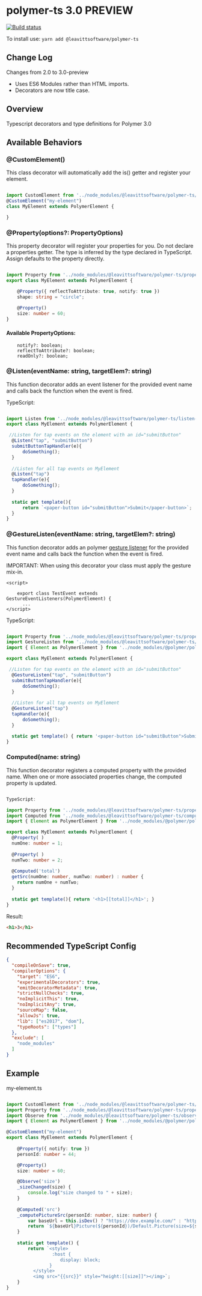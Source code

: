 # polymer-ts 3.0 PREVIEW

[![Build status](https://ci.appveyor.com/api/projects/status/ama6h2kudvjiwapy?svg=true)](https://ci.appveyor.com/project/aarondrabeck/polymer2-ts)

To install use: `yarn add @leavittsoftware/polymer-ts`

## Change Log
Changes from 2.0 to 3.0-preview
 - Uses ES6 Modules rather than HTML imports.
 - Decorators are now title case. 

## Overview  
Typescript decorators and type definitions for Polymer 3.0  

## Available Behaviors



### @CustomElement()
This class decorator will automatically add the is() getter and register your element. 

```typescript

import CustomElement from '../node_modules/@leavittsoftware/polymer-ts/custom-element-decorator.js';
@CustomElement("my-element")
class MyElement extends PolymerElement {

}

```


### @Property(options?: PropertyOptions)
This property decorator will register your properties for you. Do not declare a properties getter.  The type is inferred by the type declared in TypeScript.  Assign defaults to the property directly. 

```typescript

import Property from '../node_modules/@leavittsoftware/polymer-ts/property-decorator.js';
export class MyElement extends PolymerElement {

    @Property({ reflectToAttribute: true, notify: true })
    shape: string = "circle";
    
    @Property()
    size: number = 60;    
}

```
#### Available PropertyOptions:
```
    notify?: boolean;
    reflectToAttribute?: boolean;
    readOnly?: boolean;
```


### @Listen(eventName: string, targetElem?: string)
This function decorator adds an event listener for the provided event name and calls back the function when the event is fired.

TypeScript:
```typescript

import Listen from '../node_modules/@leavittsoftware/polymer-ts/listen-decorator.js';
export class MyElement extends PolymerElement {

 //Listen for tap events on the element with an id="submitButton"
  @Listen("tap", "submitButton")
  submitButtonTapHandler(e){
      doSomething();
  }
  
  //Listen for all tap events on MyElement
  @Listen("tap")
  tapHandler(e){
      doSomething();
  }
  
  static get template(){
      return `<paper-button id="submitButton">Submit</paper-button>`;
  }
}
```


### @GestureListen(eventName: string, targetElem?: string)
This function decorator adds an polymer [gesture listener](https://www.polymer-project.org/2.0/docs/devguide/gesture-events) for the provided event name and calls back the function when the event is fired.

IMPORTANT: When using this decorator your class must apply the gesture mix-in.
```
<script>
    
    export class TestEvent extends GestureEventListeners(PolymerElement) {
      ...
</script>
```

TypeScript:
```typescript

import Property from '../node_modules/@leavittsoftware/polymer-ts/property-decorator.js';
import GestureListen from '../node_modules/@leavittsoftware/polymer-ts/gesture-listen-decorator.js';
import { Element as PolymerElement } from '../node_modules/@polymer/polymer/polymer-element.js';

export class MyElement extends PolymerElement {

 //Listen for tap events on the element with an id="submitButton"
  @GestureListen("tap", "submitButton")
  submitButtonTapHandler(e){
      doSomething();
  }
  
  //Listen for all tap events on MyElement
  @GestureListen("tap")
  tapHandler(e){
      doSomething();
  }

  static get template() { return '<paper-button id="submitButton">Submit</paper-button>'; }
}
```

### Computed(name: string)
This function decorator registers a computed property with the provided name.  When one or more associated properties change, 
the computed property is updated. 

```typescript

TypeScript:

import Property from '../node_modules/@leavittsoftware/polymer-ts/property-decorator.js';
import Computed from '../node_modules/@leavittsoftware/polymer-ts/computed-decorator.js';
import { Element as PolymerElement } from '../node_modules/@polymer/polymer/polymer-element.js';

export class MyElement extends PolymerElement {
  @Property( )
  numOne: number = 1;
    
  @Property( )
  numTwo: number = 2;
        
  @Computed('total')
  getSrc(numOne: number, numTwo: number) : number {
    return numOne + numTwo;
  }
  
  static get template(){ return '<h1>[[total]]</h1>'; }
}
```
Result:
```html
<h1>3</h1>
```

## Recommended TypeScript Config 
```json
{
  "compileOnSave": true,
  "compilerOptions": {
    "target": "ES6",
    "experimentalDecorators": true,
    "emitDecoratorMetadata": true,
    "strictNullChecks": true,
    "noImplicitThis": true,
    "noImplicitAny": true,
    "sourceMap": false,
    "allowJs": true,
    "lib": ["es2017", "dom"],
    "typeRoots": ["types"]
  },
  "exclude": [    
    "node_modules"
  ]
}
```


## Example
my-element.ts
```typescript

import CustomElement from '../node_modules/@leavittsoftware/polymer-ts/custom-element-decorator.js';
import Property from '../node_modules/@leavittsoftware/polymer-ts/property-decorator.js';
import Observe from '../node_modules/@leavittsoftware/polymer-ts/observe-decorator.js';
import { Element as PolymerElement } from '../node_modules/@polymer/polymer/polymer-element.js';

@CustomElement("my-element")
export class MyElement extends PolymerElement {
      
    @Property({ notify: true })
    personId: number = 44;

    @Property()
    size: number = 60;

    @Observe('size')
    _sizeChanged(size) {
        console.log("size changed to " + size);
    }
    
    @Computed('src')
    _computePictureSrc(personId: number, size: number) {
        var baseUrl = this.isDev() ? "https://dev.example.com/" : "https://example.com/";
        return `${baseUrl}Picture(${personId})/Default.Picture(size=${size})`;
    }
    
    static get template() {
        return `<style>
                 :host {
                    display: block;
                }            
          </style>
          <img src="{{src}}" style="height:[[size]]"></img>`;
    }
}
```
